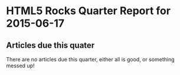 HTML5 Rocks Quarter Report for 2015-06-17
=========================================

Articles due this quater
------------------------

There are no articles due this quarter, either all is good, or something messed up!

